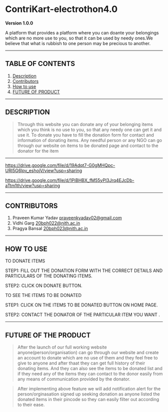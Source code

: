 # ContriKart-electrothon4.0

**Version 1.0.0**

A platform that provides a platform where you can doante your belongings which are no more use to you, so that it can be used by needy ones.We believe that what is rubbish to 
one person may be precious to another.
 
---

## TABLE OF CONTENTS

1. [Description](#description)
2. [Contributors](#contributors)
3. [How to use](#how-to-use)
4. [FUTURE OF PRODUCT](#future)

---
<a name="description"></a>
## DESCRIPTION

 >Through this website you can donate any of your belonging items which you think is no use to you, so that any needy one can get it and use it.
 > To donate you have to fill the donation form for contact and information of donating items. 
 > Any needful person or any NGO can go through our website on items to be donated page and contact to the donator for the item

---
<a name="demo-link"></a>
https://drive.google.com/file/d/19Adqt7-G0gMHQpc-URI5G6lpv_eshojV/view?usp=sharing

https://drive.google.com/file/d/1PiBHBX_fM55yPl3Jrq4EJcDb-aTtm1th/view?usp=sharing

---
<a name="contributors"></a>
## CONTRIBUTORS

1. Praveen Kumar Yadav praveenkyadav02@gmail.com
2. Vidhi Garg 20bph022@nith.ac.in
3. Pragya Bansal 20bph023@nith.ac.in


---
<a name="how-to-use"></a>
## HOW TO USE
TO DONATE ITEMS

STEP1: FILL OUT THE DONATION FORM WITH THE CORRECT DETAILS AND PARTICULARS OF THE DONATING ITEMS.

STEP2: CLICK ON DONATE BUTTON.


TO SEE THE ITEMS TO BE DONATED


STEP1: CLICK ON THE ITEMS TO BE DONATED BUTTON ON HOME PAGE.

STEP2: CONTACT THE DONATOR OF THE PARTICULAR ITEM YOU WANT .

---
<a name="future"></a>
## FUTURE OF THE PRODUCT

>After the launch of our full working website anyone(person/organisation) can go through our website and create an account to donate which are no use of them and they feel free   to give to anyone and after thaat they can get full history of their donating items. And they can also see the items to be donated list and if they need any of the items they   can contact to the donor easily from any means of communication provided by the donator.

>After implementing above feature we will add notification alert for the person/orginasation signed up seeking donation as anyone listed the donated items in their pincode so   they can easily filter out according to their ease.  



